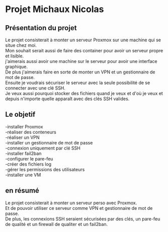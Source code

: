 # Projet Michaux Nicolas

## Présentation du projet

Le projet consisterait à monter un serveur Proxmox sur une machine qui se situe chez moi.  
Mon souhait serait aussi de faire des container pour avoir un serveur propre et lisible.  
j'aimerais aussi avoir une machine sur le serveur pour avoir une interface graphique.  
De plus j'aimerais faire en sorte de monter un VPN et un gestionnaire de mot de passe.  
Ensuite je voudrais sécuriser le serveur avec la seule possibilité de se connecter avec une clé SSH.  
Je veux aussi pourquoi stocker des fichiers quand je veux et d'où je veux et depuis n'importe quelle apparaît avec des clés SSH valides.

## Le objetif

-installer Proxmox  
-réaliser des conteneurs  
-réaliser un VPN  
-installer un gestionnaire de mot de passe  
-connexion uniquement par clé SSH  
-installer fail2ban  
-configurer le pare-feu  
-créer des fichiers log  
-gérer les permissions des utilisateurs   
-installer une VM

## en résumé 

Le projet consisterait à monter un serveur perso avec Proxmox.  
Et de pouvoir utiliser ce serveur comme VPN et gestionnaire de mot de passe.  
De plus, les connexions SSH seraient sécurisées par des clés, un pare-feu de qualité et un firewall de qualiter et un fail2ban.  